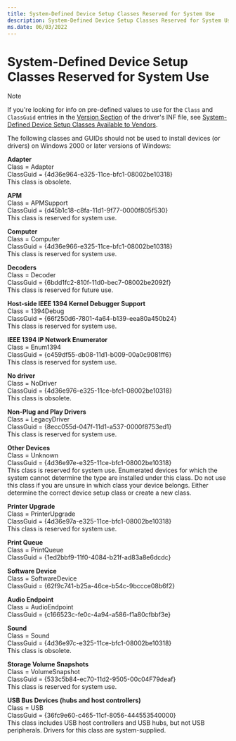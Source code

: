 ```yaml
---
title: System-Defined Device Setup Classes Reserved for System Use
description: System-Defined Device Setup Classes Reserved for System Use
ms.date: 06/03/2022
---
```


# System-Defined Device Setup Classes Reserved for System Use

> [!NOTE]
> If you're looking for info on pre-defined values to use for the `Class` and `ClassGuid` entries in the [Version Section](inf-version-section.md) of the driver's INF file, see [System-Defined Device Setup Classes Available to Vendors](system-defined-device-setup-classes-available-to-vendors.md).

The following classes and GUIDs should not be used to install devices (or drivers) on Windows 2000 or later versions of Windows:

**Adapter**<br/>
Class = Adapter<br/>
ClassGuid = {4d36e964-e325-11ce-bfc1-08002be10318}<br/>
This class is obsolete.

**APM**<br/>
Class = APMSupport<br/>
ClassGuid = {d45b1c18-c8fa-11d1-9f77-0000f805f530}<br/>
This class is reserved for system use.

<a href="" id="computer-"></a>**Computer**<br/>
Class = Computer<br/>
ClassGuid = {4d36e966-e325-11ce-bfc1-08002be10318}<br/>
This class is reserved for system use.

<a href="" id="decoders-"></a>**Decoders**<br/>
Class = Decoder<br/>
ClassGuid = {6bdd1fc2-810f-11d0-bec7-08002be2092f}<br/>
This class is reserved for future use.

**Host-side IEEE 1394 Kernel Debugger Support**<br/>
Class = 1394Debug<br/>
ClassGuid = {66f250d6-7801-4a64-b139-eea80a450b24}<br/>
This class is reserved for system use.

**IEEE 1394 IP Network Enumerator**<br/>
Class = Enum1394<br/>
ClassGuid = {c459df55-db08-11d1-b009-00a0c9081ff6}<br/>
This class is reserved for system use.

**No driver**<br/>
Class = NoDriver<br/>
ClassGuid = {4d36e976-e325-11ce-bfc1-08002be10318}<br/>
This class is obsolete.

<a href="" id="non-plug-and-play-drivers-"></a>**Non-Plug and Play Drivers**<br/>
Class = LegacyDriver<br/>
ClassGuid = {8ecc055d-047f-11d1-a537-0000f8753ed1}<br/>
This class is reserved for system use.

<a href="" id="other-devices-"></a>**Other Devices**<br/>
Class = Unknown<br/>
ClassGuid = {4d36e97e-e325-11ce-bfc1-08002be10318}<br/>
This class is reserved for system use. Enumerated devices for which the system cannot determine the type are installed under this class. Do not use this class if you are unsure in which class your device belongs. Either determine the correct device setup class or create a new class.

<a href="" id="printer-upgrade-"></a>**Printer Upgrade**<br/>
Class = PrinterUpgrade<br/>
ClassGuid = {4d36e97a-e325-11ce-bfc1-08002be10318}<br/>
This class is reserved for system use.

**Print Queue**<br/>
Class = PrintQueue<br/>
ClassGuid = {1ed2bbf9-11f0-4084-b21f-ad83a8e6dcdc}<br/>

**Software Device**<br/>
Class = SoftwareDevice<br/>
ClassGuid = {62f9c741-b25a-46ce-b54c-9bccce08b6f2}<br/>

**Audio Endpoint**<br/>
Class = AudioEndpoint<br/>
ClassGuid = {c166523c-fe0c-4a94-a586-f1a80cfbbf3e}<br/>

<a href="" id="sound-"></a>**Sound**<br/>
Class = Sound<br/>
ClassGuid = {4d36e97c-e325-11ce-bfc1-08002be10318}<br/>
This class is obsolete.

**Storage Volume Snapshots**<br/>
Class = VolumeSnapshot<br/>
ClassGuid = {533c5b84-ec70-11d2-9505-00c04F79deaf}<br/>
This class is reserved for system use.

**USB Bus Devices (hubs and host controllers)**<br/>
Class = USB<br/>
ClassGuid = {36fc9e60-c465-11cf-8056-444553540000}<br/>
This class includes USB host controllers and USB hubs, but not USB peripherals. Drivers for this class are system-supplied.

 

 





